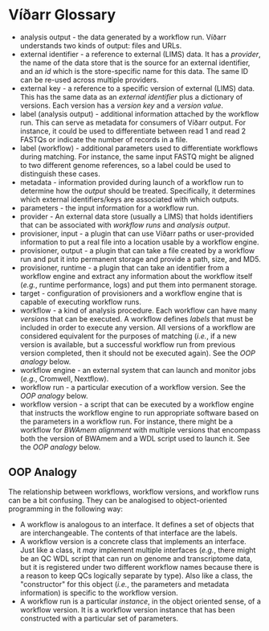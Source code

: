 # Víðarr Glossary

- analysis output - the data generated by a workflow run. Víðarr understands two kinds of output: files and URLs.
- external identifier - a reference to external (LIMS) data. It has a _provider_, the name of the data store that is the source for an external identifier, and an _id_ which is the store-specific name for this data. The same ID can be re-used across multiple providers.
- external key - a reference to a specific version of external (LIMS) data. This has the same data as an _external identifier_ plus a dictionary of versions. Each version has a _version key_ and a _version value_.
- label (analysis output) - additional information attached by the workflow run. This can serve as metadata for consumers of Víðarr output. For instance, it could be used to differentiate between read 1 and read 2 FASTQs or indicate the number of records in a file.
- label (workflow) - additional parameters used to differentiate workflows during matching. For instance, the same input FASTQ might be aligned to two different genome references, so a label could be used to distinguish these cases.
- metadata - information provided during launch of a workflow run to determine how the *output* should be treated. Specifically, it determines which external identifiers/keys are associated with which outputs.
- parameters - the input information for a workflow run.
- provider - An external data store (usually a LIMS) that holds identifiers that can be associated with _workflow runs_ and _analysis output_.
- provisioner, input - a plugin that can use Víðarr paths or user-provided information to put a real file into a location usable by a workflow engine.
- provisioner, output - a plugin that can take a file created by a workflow run and put it into permanent storage and provide a path, size, and MD5.
- provisioner, runtime - a plugin that can take an identifier from a workflow engine and extract any information about the workflow itself (_e.g._, runtime performance, logs) and put them into permanent storage.
- target - configuration of provisioners and a workflow engine that is capable of executing workflow runs.
- workflow - a kind of analysis procedure. Each workflow can have many _versions_ that can be executed. A workflow defines _labels_ that must be included in order to execute any version. All versions of a workflow are considered equivalent for the purposes of matching (_i.e._, if a new version is available, but a successful workflow run from previous version completed, then it should not be executed again). See the _OOP analogy_ below.
- workflow engine - an external system that can launch and monitor jobs (_e.g._, Cromwell, Nextflow).
- workflow run - a particular execution of a workflow version. See the _OOP analogy_ below.
- workflow version - a script that can be executed by a workflow engine that instructs the workflow engine to run appropriate software based on the parameters in a workflow run. For instance, there might be a workflow for _BWAmem alignment_ with multiple versions that encompass both the version of BWAmem and a WDL script used to launch it. See the _OOP analogy_ below.

## OOP Analogy
The relationship between workflows, workflow versions, and workflow runs can be
a bit confusing. They can be analogised to object-oriented programming in the
following way:

- A workflow is analogous to an interface. It defines a set of objects that are interchangeable. The contents of that interface are the labels.
- A workflow version is a concrete class that implements an interface. Just like a class, it _may_ implement multiple interfaces (_e.g._, there might be an QC WDL script that can run on genome and transcriptome data, but it is registered under two different workflow names because there is a reason to keep QCs logically separate by type). Also like a class, the "constructor" for this object (_i.e._, the parameters and metadata information) is specific to the workflow version.
- A workflow run is a particular _instance_, in the object oriented sense, of a workflow version. It is a workflow version instance that has been constructed with a particular set of parameters.

